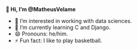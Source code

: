<h><strong>👋 Hi, I’m @MatheusVelame</strong></h>
- 👀 I’m interested in working with data sciences.
- 🌱 I’m currently learning C and Django.
- 😄 Pronouns: he/him.
- ⚡ Fun fact: I like to play basketball.
